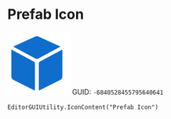 # Prefab Icon
![](/img/Prefab%20Icon.png)
GUID: `-6840528455795640641`
```
EditorGUIUtility.IconContent("Prefab Icon")
```
